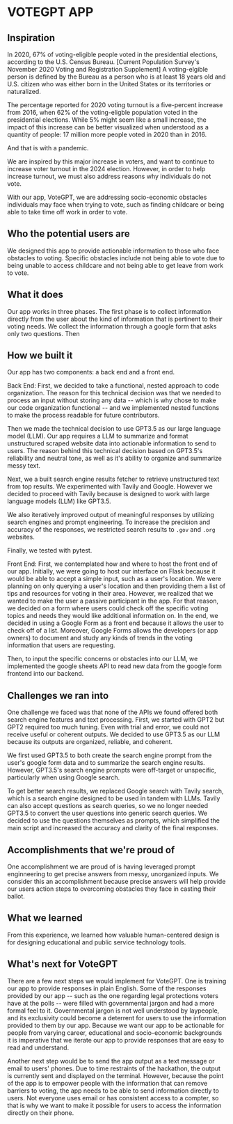 # VOTEGPT APP


## Inspiration
In 2020, 67% of voting-eligible people voted in the presidential elections, according to the U.S. Census Bureau. [Current Population Survey's November 2020 Voting and Registration Supplement] 
A voting-elgible person is defined by the Bureau as a person who is at least 18 years old and U.S. citizen who was either born in the United States or its territories or naturalized. 

The percentage reported for 2020 voting turnout is a five-percent increase from 2016, when 62% of the voting-eligble population voted in the presidential elections. While 5% might seem like a small increase, the impact of this increase can be better visualized when understood as a quantity of people: 17 million more people voted in 2020 than in 2016. 

And that is with a pandemic. 

We are inspired by this major increase in voters, and want to continue to increase voter turnout in the 2024 election. However, in order to help increase turnout, we must also address reasons why individuals do not vote. 

With our app, VoteGPT, we are addressing socio-economic obstacles individuals may face when trying to vote, such as finding childcare or being able to take time off work in order to vote.

## Who the potential users are
We designed this app to provide actionable information to those who face obstacles to voting. Specific obstacles include not being able to vote due to being unable to access childcare and not being able to get leave from work to vote. 

## What it does
Our app works in three phases. The first phase is to collect information directly from the user about the kind of information that is pertinent to their voting needs. We collect the information through a google form that asks only two questions. Then   

## How we built it
Our app has two components: a back end and a front end. 

Back End:
First, we decided to take a functional, nested approach to code organization. The reason for this technical decision was that we needed to process an input without storing any data -- which is why chose to make our code organization functional -- and we implemented nested functions to make the process readable for future contributors.

Then we made the technical decision to use GPT3.5 as our large language model (LLM). Our app requires a LLM to summarize and format unstructured scraped website data into actionable information to send to users. The reason behind this technical decision based on GPT3.5's reliability and neutral tone, as well as it's ability to organize and summarize messy text.

Next, we a built search engine results fetcher to retrieve unstructured text from top results. We experimented with Tavily and Google. However we decided to proceed with Tavily because is designed to work with large language models (LLM) like GPT3.5.  

We also iteratively improved output of meaningful responses by utilizing search engines and prompt engineering. To increase the precision and accuracy of the responses, we restricted search results to `.gov` and `.org` websites. 

Finally, we tested with pytest.

Front End:
First, we contemplated how and where to host the front end of our app. Initially, we were going to host our interface on Flask because it would be able to accept a simple input, such as a user's location. We were planning on only querying a user's location and then providing them a list of tips and resources for voting in their area. However, we realized that we wanted to make the user a passive participant in the app. For that reason, we decided on a form where users could check off the specific voting topics and needs they would like additional information on. In the end, we decided in using a Google Form as a front end because it allows the user to check off of a list. Moreover, Google Forms allows the developers (or app owners) to document and study any kinds of trends in the voting information that users are requesting. 

Then, to input the specific concerns or obstacles into our LLM, we implemented the google sheets API to read new data from the google form frontend into our backend. 


## Challenges we ran into
One challenge we faced was that none of the APIs we found offered both search engine features and text processing. First, we started with GPT2 but GPT2 required too much tuning. Even with trial and error, we could not receive useful or coherent outputs. We decided to use GPT3.5 as our LLM because its outputs are organized, reliable, and coherent. 

We first used GPT3.5 to both create the search engine prompt from the user's google form data and to summarize the search engine results. However, GPT3.5's search engine prompts were off-target or unspecific, particularly when using Google search.

To get better search results, we replaced Google search with Tavily search, which is a search engine designed to be used in tandem with LLMs. Tavily can also accept questions as search queries, so we no longer needed GPT3.5 to convert the user questions into generic search queries. We decided to use the questions themselves as prompts, which simplified the main script and increased the accuracy and clarity of the final responses.
 
## Accomplishments that we're proud of
One accomplishment we are proud of is having leveraged prompt enginneering to get precise answers from messy, unorganized inputs. We consider this an accomplishment because precise answers will help provide our users action steps to overcoming obstacles they face in casting their ballot. 

## What we learned
From this experience, we learned how valuable human-centered design is for designing educational and public service technology tools. 

## What's next for VoteGPT
There are a few next steps we would implement for VoteGPT. One is training our app to provide responses in plain English. Some of the responses provided by our app -- such as the one regarding legal protections voters have at the polls -- were filled with governmental jargon and had a more formal feel to it. Governmental jargon is not well understood by laypeople, and its exclusivity could become a deterrent for users to use the information provided to them by our app. Because we want our app to be actionable for people from varying career, educational and socio-economic backgrounds it is imperative that we iterate our app to provide responses that are easy to read and understand. 

Another next step would be to send the app output as a text message or email to users' phones. Due to time restraints of the hackathon, the output is currently sent and displayed on the terminal. However, because the point of the app is to empower people with the information that can remove barriers to voting, the app needs to be able to send information directly to users. Not everyone uses email or has consistent access to a compter, so that is why we want to make it possible for users to access the information directly on their phone. 

